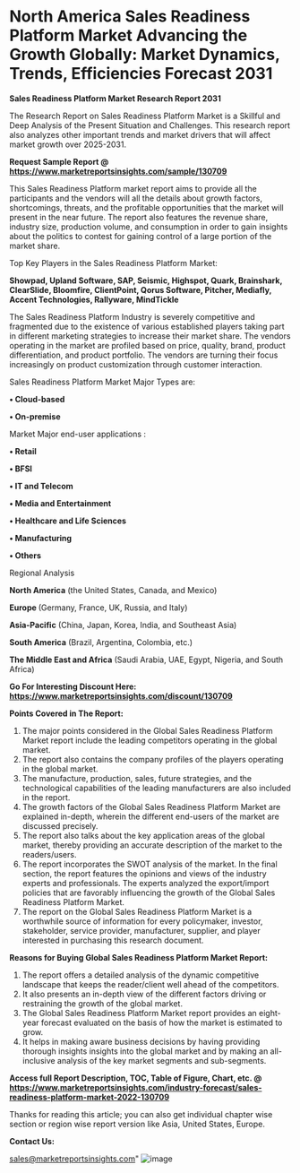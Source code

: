 # North America Sales Readiness Platform Market Advancing the Growth Globally: Market Dynamics, Trends, Efficiencies Forecast 2031

<strong>Sales Readiness Platform Market Research Report 2031</strong>

The Research Report on Sales Readiness Platform Market is a Skillful and Deep Analysis of the Present Situation and Challenges. This research report also analyzes other important trends and market drivers that will affect market growth over 2025-2031.

<strong>Request Sample Report @ <a href=https://www.marketreportsinsights.com/sample/130709>https://www.marketreportsinsights.com/sample/130709</a></strong>

This Sales Readiness Platform market report aims to provide all the participants and the vendors will all the details about growth factors, shortcomings, threats, and the profitable opportunities that the market will present in the near future. The report also features the revenue share, industry size, production volume, and consumption in order to gain insights about the politics to contest for gaining control of a large portion of the market share.

Top Key Players in the Sales Readiness Platform Market:

<strong>Showpad, Upland Software, SAP, Seismic, Highspot, Quark, Brainshark, ClearSlide, Bloomfire, ClientPoint, Qorus Software, Pitcher, Mediafly, Accent Technologies, Rallyware, MindTickle</strong>

The Sales Readiness Platform Industry is severely competitive and fragmented due to the existence of various established players taking part in different marketing strategies to increase their market share. The vendors operating in the market are profiled based on price, quality, brand, product differentiation, and product portfolio. The vendors are turning their focus increasingly on product customization through customer interaction.

Sales Readiness Platform Market Major Types are:

<strong>• Cloud-based

• On-premise</strong>

Market Major end-user applications :

<strong>• Retail

• BFSI

• IT and Telecom

• Media and Entertainment

• Healthcare and Life Sciences

• Manufacturing

• Others</strong>

Regional Analysis

</u><strong><b>North America</b></strong> (the United States, Canada, and Mexico)

<strong><b>Europe </b></strong>(Germany, France, UK, Russia, and Italy)

<strong><b>Asia-Pacific</b></strong> (China, Japan, Korea, India, and Southeast Asia)

<strong><b>South America</b></strong> (Brazil, Argentina, Colombia, etc.)

<strong><b>The Middle East and Africa</b></strong> (Saudi Arabia, UAE, Egypt, Nigeria, and South Africa)

<strong>Go For Interesting Discount Here: <a href=https://www.marketreportsinsights.com/discount/130709>https://www.marketreportsinsights.com/discount/130709</a></strong>

<strong>Points Covered in The Report:</strong>
<ol>
  <li>The major points considered in the Global Sales Readiness Platform Market report include the leading competitors operating in the global market.</li>
  <li>The report also contains the company profiles of the players operating in the global market.</li>
  <li>The manufacture, production, sales, future strategies, and the technological capabilities of the leading manufacturers are also included in the report.</li>
  <li>The growth factors of the Global Sales Readiness Platform Market are explained in-depth, wherein the different end-users of the market are discussed precisely.</li>
  <li>The report also talks about the key application areas of the global market, thereby providing an accurate description of the market to the readers/users.</li>
  <li>The report incorporates the SWOT analysis of the market. In the final section, the report features the opinions and views of the industry experts and professionals. The experts analyzed the export/import policies that are favorably influencing the growth of the Global Sales Readiness Platform Market.</li>
  <li>The report on the Global Sales Readiness Platform Market is a worthwhile source of information for every policymaker, investor, stakeholder, service provider, manufacturer, supplier, and player interested in purchasing this research document.</li>
</ol>
<strong>Reasons for Buying Global Sales Readiness Platform Market Report:</strong>

<ol>
  <li>The report offers a detailed analysis of the dynamic competitive landscape that keeps the reader/client well ahead of the competitors.</li>
  <li>It also presents an in-depth view of the different factors driving or restraining the growth of the global market.</li>
  <li>The Global Sales Readiness Platform Market report provides an eight-year forecast evaluated on the basis of how the market is estimated to grow.</li>
  <li>It helps in making aware business decisions by having providing thorough insights insights into the global market and by making an all-inclusive analysis of the key market segments and sub-segments.</li>
</ol>
<strong>Access full Report Description, TOC, Table of Figure, Chart, etc. @ <a href=https://www.marketreportsinsights.com/industry-forecast/sales-readiness-platform-market-2022-130709>https://www.marketreportsinsights.com/industry-forecast/sales-readiness-platform-market-2022-130709</a></strong>


Thanks for reading this article; you can also get individual chapter wise section or region wise report version like Asia, United States, Europe.

<strong>Contact Us:</strong>

sales@marketreportsinsights.com"
![image](https://github.com/user-attachments/assets/54418455-7486-42ee-a1db-5cfcdf03314d)
